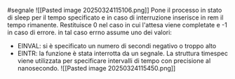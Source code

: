 #segnale 
![[Pasted image 20250324115106.png]]
Pone il processo in stato di sleep per il tempo specificato e in caso di interruzione inserisce in rem il tempo rimanente. Restituisce 0 nel caso in cui l'attesa viene completate e -1 in caso di errore. in tal caso errno assume uno dei valori: 
- EINVAL: si è specificato un numero di secondi negativo o troppo alto
- EINTR: la funzione è stata interrotta da un segnale.
La struttura timespec viene utilizzata per specificare intervalli di tempo con precisione al nanosecondo.
![[Pasted image 20250324115450.png]]
